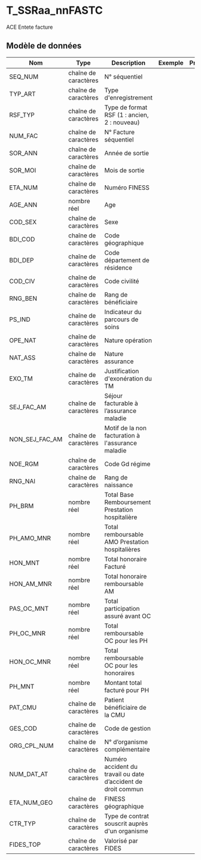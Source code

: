 # T_SSRaa_nnFASTC

ACE Entete facture


## Modèle de données

|Nom|Type|Description|Exemple|Propriétés|
|-|-|-|-|-|
|SEQ_NUM|chaîne de caractères|N° séquentiel|||
|TYP_ART|chaîne de caractères|Type d'enregistrement|||
|RSF_TYP|chaîne de caractères|Type de format RSF (1 : ancien, 2 : nouveau)|||
|NUM_FAC|chaîne de caractères|N° Facture séquentiel|||
|SOR_ANN|chaîne de caractères|Année de sortie|||
|SOR_MOI|chaîne de caractères|Mois de sortie|||
|ETA_NUM|chaîne de caractères|Numéro FINESS|||
|AGE_ANN|nombre réel|Age|||
|COD_SEX|chaîne de caractères|Sexe|||
|BDI_COD|chaîne de caractères|Code géographique|||
|BDI_DEP|chaîne de caractères|Code département de résidence|||
|COD_CIV|chaîne de caractères|Code civilité|||
|RNG_BEN|chaîne de caractères|Rang de bénéficiaire|||
|PS_IND|chaîne de caractères|Indicateur du parcours de soins|||
|OPE_NAT|chaîne de caractères|Nature opération|||
|NAT_ASS|chaîne de caractères|Nature assurance|||
|EXO_TM|chaîne de caractères|Justification d'exonération du TM|||
|SEJ_FAC_AM|chaîne de caractères|Séjour facturable à l’assurance maladie|||
|NON_SEJ_FAC_AM|chaîne de caractères|Motif de la non facturation à l'assurance maladie|||
|NOE_RGM|chaîne de caractères|Code Gd régime|||
|RNG_NAI|chaîne de caractères|Rang de naissance|||
|PH_BRM|nombre réel|Total Base Remboursement Prestation hospitalière|||
|PH_AMO_MNR|nombre réel|Total remboursable AMO Prestation hospitalières|||
|HON_MNT|nombre réel|Total honoraire Facturé|||
|HON_AM_MNR|nombre réel|Total honoraire remboursable AM|||
|PAS_OC_MNT|nombre réel|Total participation assuré avant OC|||
|PH_OC_MNR|nombre réel|Total remboursable OC pour les PH|||
|HON_OC_MNR|nombre réel|Total remboursable OC pour les honoraires|||
|PH_MNT|nombre réel|Montant total facturé pour PH|||
|PAT_CMU|chaîne de caractères|Patient bénéficiaire de la CMU|||
|GES_COD|chaîne de caractères|Code de gestion|||
|ORG_CPL_NUM|chaîne de caractères|N° d’organisme complémentaire|||
|NUM_DAT_AT|chaîne de caractères|Numéro accident du travail ou date d’accident de droit commun|||
|ETA_NUM_GEO|chaîne de caractères|FINESS géographique|||
|CTR_TYP|chaîne de caractères|Type de contrat souscrit auprès d'un organisme|||
|FIDES_TOP|chaîne de caractères|Valorisé par FIDES|||
